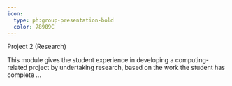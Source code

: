 ```yaml
---
icon:
  type: ph:group-presentation-bold
  color: 78909C
---
```

Project 2 (Research)

This module gives the student experience in developing a computing-related project by undertaking research, based on the work the student has complete ... 
